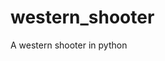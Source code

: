 # western_shooter

<!--
#groups
Games

#languages
Python

#frames and libs
Pygame

-->

A western shooter in python
